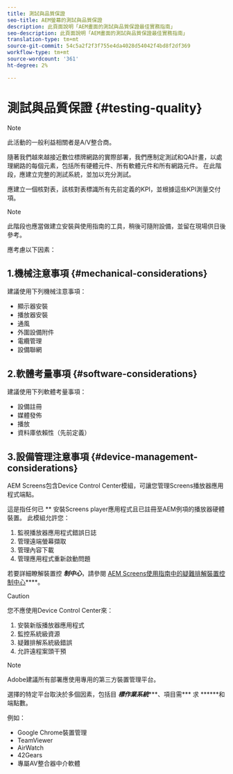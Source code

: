 ```yaml
---
title: 測試與品質保證
seo-title: AEM螢幕的測試與品質保證
description: 此頁面說明「AEM畫面的測試與品質保證最佳實務指南」
seo-description: 此頁面說明「AEM畫面的測試與品質保證最佳實務指南」
translation-type: tm+mt
source-git-commit: 54c5a2f2f3f755e4da4028d54042f4bd8f2df369
workflow-type: tm+mt
source-wordcount: '361'
ht-degree: 2%

---
```



# 測試與品質保證 {#testing-quality}

>[!NOTE]
>此活動的一般利益相關者是A/V整合商。

隨著我們越來越接近數位標牌網路的實際部署，我們應制定測試和QA計畫，以處理網路的每個元素，包括所有硬體元件、所有軟體元件和所有網路元件。
在此階段，應建立完整的測試系統，並加以充分測試。

應建立一個核對表，該核對表標識所有先前定義的KPI，並根據這些KPI測量交付項。

>[!NOTE]
>
>此階段也應當做建立安裝與使用指南的工具，稍後可隨附設備，並留在現場供日後參考。

應考慮以下因素：

## 1.機械注意事項 {#mechanical-considerations}

建議使用下列機械注意事項：

* 顯示器安裝
* 播放器安裝
* 通風
* 外圍設備附件
* 電纜管理
* 設備聯網

## 2.軟體考量事項 {#software-considerations}

建議使用下列軟體考量事項：

* 設備註冊
* 媒體發佈
* 播放
* 資料庫依賴性（先前定義）


## 3.設備管理注意事項 {#device-management-considerations}

AEM Screens包含Device Control Center模組，可讓您管理Screens播放器應用程式端點。

這是指任何已 ** 安裝Screens player應用程式且已註冊至AEM例項的播放器硬體裝置。
此模組允許您：

1. 監視播放器應用程式錯誤日誌
1. 管理遠端螢幕擷取
1. 管理內容下載
1. 管理應用程式重新啟動問題

若要詳細瞭解裝置控 ***制中心***，請參閱 [AEM Screens使用指南中的疑難排解裝置控制中心](https://helpx.adobe.com/experience-manager/6-5/screens/using/monitoring-screens.html)****。

>[!CAUTION]
>
> 您不應使用Device Control Center來：
> 1. 安裝新版播放器應用程式
> 1. 監控系統級資源
> 1. 疑難排解系統級錯誤
> 1. 允許遠程案頭干預



>[!NOTE]
>
> Adobe建議所有部署應使用專用的第三方裝置管理平台。

選擇的特定平台取決於多個因素，包括目 ***標作業系統******、項目需*** 求 ******&#x200B;和端點數。

例如：

* Google Chrome裝置管理
* TeamViewer
* AirWatch
* 42Gears
* 專屬AV整合器中介軟體
